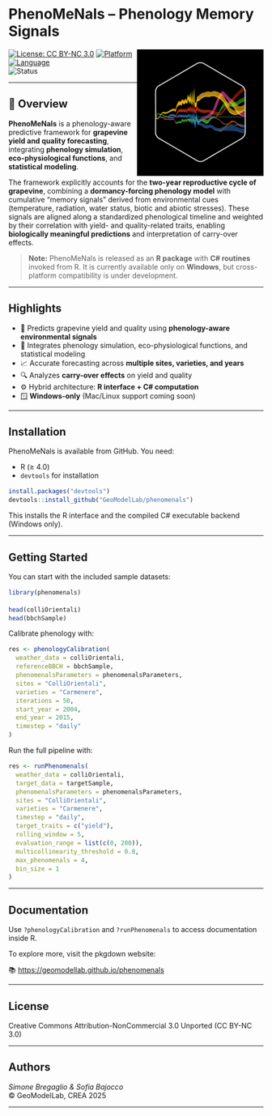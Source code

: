 # PhenoMeNals – Phenology Memory Signals

<img src="man/figures/logo.png" alt="phenomenals logo" width="250" align="right"/>  

[![License: CC BY-NC 3.0](https://img.shields.io/badge/License-CC%20BY--NC%203.0-lightgrey.svg)](https://creativecommons.org/licenses/by-nc/3.0/)
[![Platform](https://img.shields.io/badge/platform-Windows--only-blue)](https://microsoft.com)  
[![Language](https://img.shields.io/badge/language-R%20%7C%20C%23-purple)](https://cran.r-project.org/)  
![Status](https://img.shields.io/badge/status-active-brightgreen)

---

## 📖 Overview
**PhenoMeNals** is a phenology-aware predictive framework for **grapevine yield and quality forecasting**, integrating **phenology simulation**, **eco-physiological functions**, and **statistical modeling**.

The framework explicitly accounts for the **two-year reproductive cycle of grapevine**, combining a **dormancy-forcing phenology model** with cumulative “memory signals” derived from environmental cues (temperature, radiation, water status, biotic and abiotic stresses). These signals are aligned along a standardized phenological timeline and weighted by their correlation with yield- and quality-related traits, enabling **biologically meaningful predictions** and interpretation of carry-over effects.

> **Note:** PhenoMeNals is released as an **R package** with **C# routines** invoked from R. It is currently available only on **Windows**, but cross-platform compatibility is under development.

---

## Highlights

- 🍇 Predicts grapevine yield and quality using **phenology-aware environmental signals**
- 🧠 Integrates phenology simulation, eco-physiological functions, and statistical modeling
- 📈 Accurate forecasting across **multiple sites, varieties, and years**
- 🔍 Analyzes **carry-over effects** on yield and quality
- ⚙️ Hybrid architecture: **R interface + C# computation**
- 🪟 **Windows-only** (Mac/Linux support coming soon)

---

## Installation

PhenoMeNals is available from GitHub. You need:

- R (≥ 4.0)
- `devtools` for installation

```r
install.packages("devtools")
devtools::install_github("GeoModelLab/phenomenals")
```

This installs the R interface and the compiled C# executable backend (Windows only).

---

## Getting Started

You can start with the included sample datasets:

```r
library(phenomenals)

head(colliOrientali)
head(bbchSample)
```

Calibrate phenology with:

```r
res <- phenologyCalibration(
  weather_data = colliOrientali,
  referenceBBCH = bbchSample,
  phenomenalsParameters = phenomenalsParameters,
  sites = "ColliOrientali",
  varieties = "Carmenere",
  iterations = 50,
  start_year = 2004,
  end_year = 2015,
  timestep = "daily"
)
```

Run the full pipeline with:

```r
res <- runPhenomenals(
  weather_data = colliOrientali,
  target_data = targetSample,
  phenomenalsParameters = phenomenalsParameters,
  sites = "ColliOrientali",
  varieties = "Carmenere",
  timestep = "daily",
  target_traits = c("yield"),
  rolling_window = 5,
  evaluation_range = list(c(0, 200)),
  multicollinearity_threshold = 0.8,
  max_phenomenals = 4,
  bin_size = 1
)
```

---

## Documentation

Use `?phenologyCalibration` and `?runPhenomenals` to access documentation inside R.

To explore more, visit the pkgdown website:

📚 https://geomodellab.github.io/phenomenals

---

## License

Creative Commons Attribution-NonCommercial 3.0 Unported (CC BY-NC 3.0)

---

## Authors

*Simone Bregaglio & Sofia Bajocco*  
© GeoModelLab, CREA 2025

---

